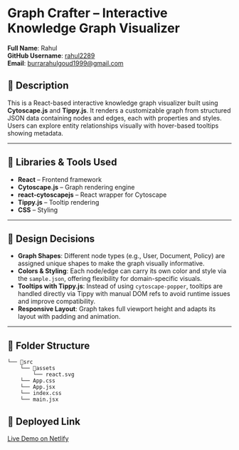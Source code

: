 # Graph Crafter – Interactive Knowledge Graph Visualizer

**Full Name**: Rahul  
**GitHub Username**: [rahul2289](https://github.com/rahul2289)  
**Email**: burrarahulgoud1999@gmail.com

## 🚀 Description

This is a React-based interactive knowledge graph visualizer built using **Cytoscape.js** and **Tippy.js**. It renders a customizable graph from structured JSON data containing nodes and edges, each with properties and styles. Users can explore entity relationships visually with hover-based tooltips showing metadata.

---

## 🧰 Libraries & Tools Used

- **React** – Frontend framework  
- **Cytoscape.js** – Graph rendering engine  
- **react-cytoscapejs** – React wrapper for Cytoscape  
- **Tippy.js** – Tooltip rendering  
- **CSS** – Styling

---

## 🎨 Design Decisions

- **Graph Shapes**: Different node types (e.g., User, Document, Policy) are assigned unique shapes to make the graph visually informative.
- **Colors & Styling**: Each node/edge can carry its own color and style via the `sample.json`, offering flexibility for domain-specific visuals.
- **Tooltips with Tippy.js**: Instead of using `cytoscape-popper`, tooltips are handled directly via Tippy with manual DOM refs to avoid runtime issues and improve compatibility.
- **Responsive Layout**: Graph takes full viewport height and adapts its layout with padding and animation.

---

## 📂 Folder Structure

```
└── 📁src
    └── 📁assets
        └── react.svg
    └── App.css
    └── App.jsx
    └── index.css
    └── main.jsx
```

## 🔗 Deployed Link

[Live Demo on Netlify](https://graphcrafter.netlify.app/)